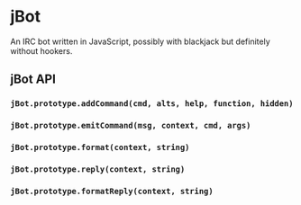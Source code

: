 # jBot
An IRC bot written in JavaScript, possibly with blackjack but definitely without hookers.

## jBot API

### `jBot.prototype.addCommand(cmd, alts, help, function, hidden)`
### `jBot.prototype.emitCommand(msg, context, cmd, args)`
### `jBot.prototype.format(context, string)`
### `jBot.prototype.reply(context, string)`
### `jBot.prototype.formatReply(context, string)`
